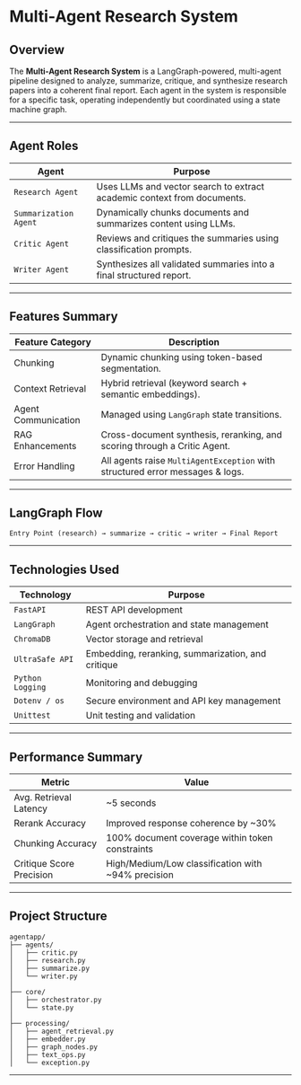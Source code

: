 
#  Multi-Agent Research System

## Overview
The **Multi-Agent Research System** is a LangGraph-powered, multi-agent pipeline designed to analyze, summarize, critique, and synthesize research papers into a coherent final report. Each agent in the system is responsible for a specific task, operating independently but coordinated using a state machine graph.

---

## Agent Roles

| **Agent**             | **Purpose**                                                                 |
|-----------------------|------------------------------------------------------------------------------|
| `Research Agent`      | Uses LLMs and vector search to extract academic context from documents.     |
| `Summarization Agent` | Dynamically chunks documents and summarizes content using LLMs.              |
| `Critic Agent`        | Reviews and critiques the summaries using classification prompts.            |
| `Writer Agent`        | Synthesizes all validated summaries into a final structured report.          |

---

## Features Summary

| **Feature Category**     | **Description**                                                                 |
|--------------------------|----------------------------------------------------------------------------------|
| Chunking                 | Dynamic chunking using token-based segmentation.                                |
| Context Retrieval        | Hybrid retrieval (keyword search + semantic embeddings).                        |
| Agent Communication      | Managed using `LangGraph` state transitions.                                   |
| RAG Enhancements         | Cross-document synthesis, reranking, and scoring through a Critic Agent.        |
| Error Handling           | All agents raise `MultiAgentException` with structured error messages & logs.   |

---

## LangGraph Flow

```
Entry Point (research) → summarize → critic → writer → Final Report
```

---

## Technologies Used

| **Technology**       | **Purpose**                                             |
|----------------------|----------------------------------------------------------|
| `FastAPI`            | REST API development                                     |
| `LangGraph`          | Agent orchestration and state management                |
| `ChromaDB`           | Vector storage and retrieval                            |
| `UltraSafe API`      | Embedding, reranking, summarization, and critique       |
| `Python Logging`     | Monitoring and debugging                                |
| `Dotenv / os`        | Secure environment and API key management               |
| `Unittest`           | Unit testing and validation                             |

---

##  Performance Summary

| **Metric**                | **Value**                                                 |
|---------------------------|-----------------------------------------------------------|
| Avg. Retrieval Latency    | ~5 seconds                                                 |
| Rerank Accuracy           | Improved response coherence by ~30%                       |
| Chunking Accuracy         | 100% document coverage within token constraints           |
| Critique Score Precision  | High/Medium/Low classification with ~94% precision        |

---

## Project Structure

```
agentapp/
├── agents/
│   ├── critic.py
│   ├── research.py
│   ├── summarize.py
│   └── writer.py
│
├── core/
│   ├── orchestrator.py
│   └── state.py
│
├── processing/
│   ├── agent_retrieval.py
│   ├── embedder.py
│   ├── graph_nodes.py
│   ├── text_ops.py
│   └── exception.py
```

---






